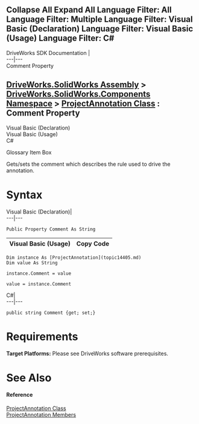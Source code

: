 Collapse All Expand All Language Filter: All  Language Filter: Multiple  Language Filter: Visual Basic (Declaration) Language Filter: Visual Basic (Usage) Language Filter: C#  
---  
DriveWorks SDK Documentation  |   
---|---  
Comment Property   
  
[DriveWorks.SolidWorks Assembly](topic13342.md) > [DriveWorks.SolidWorks.Components Namespace](topic13925.md) > [ProjectAnnotation Class](topic14405.md) : Comment Property  
---  
  
Visual Basic (Declaration)    
Visual Basic (Usage)    
C# 

Glossary Item Box

Gets/sets the comment which describes the rule used to drive the annotation. 

# Syntax

Visual Basic (Declaration)|   
---|---  
      
    
    Public Property Comment As String  
  
Visual Basic (Usage)| Copy Code  
---|---  
      
    
    Dim instance As [ProjectAnnotation](topic14405.md)
    Dim value As String
     
    instance.Comment = value
     
    value = instance.Comment  
  
C#|   
---|---  
      
    
    public string Comment {get; set;}  
  
# Requirements

**Target Platforms:** Please see DriveWorks software prerequisites.

# See Also

#### Reference

[ProjectAnnotation Class](topic14405.md)   
[ProjectAnnotation Members](topic14406.md)


